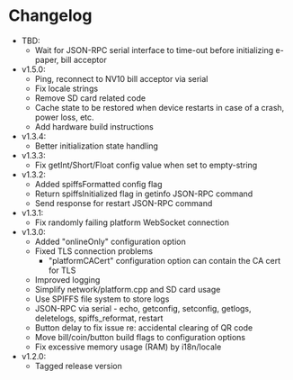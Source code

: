 # Changelog

* TBD:
	* Wait for JSON-RPC serial interface to time-out before initializing e-paper, bill acceptor
* v1.5.0:
	* Ping, reconnect to NV10 bill acceptor via serial
	* Fix locale strings
	* Remove SD card related code
	* Cache state to be restored when device restarts in case of a crash, power loss, etc.
	* Add hardware build instructions
* v1.3.4:
	* Better initialization state handling
* v1.3.3:
	* Fix getInt/Short/Float config value when set to empty-string
* v1.3.2:
	* Added spiffsFormatted config flag
	* Return spiffsInitialized flag in getinfo JSON-RPC command
	* Send response for restart JSON-RPC command
* v1.3.1:
	* Fix randomly failing platform WebSocket connection
* v1.3.0:
	* Added "onlineOnly" configuration option
	* Fixed TLS connection problems
		* "platformCACert" configuration option can contain the CA cert for TLS
	* Improved logging
	* Simplify network/platform.cpp and SD card usage
	* Use SPIFFS file system to store logs
	* JSON-RPC via serial - echo, getconfig, setconfig, getlogs, deletelogs, spiffs_reformat, restart
	* Button delay to fix issue re: accidental clearing of QR code
	* Move bill/coin/button build flags to configuration options
	* Fix excessive memory usage (RAM) by i18n/locale
* v1.2.0:
	* Tagged release version
